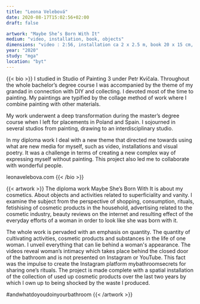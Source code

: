 ```yaml
---
title: "Leona Velebová"
date: 2020-08-17T15:02:56+02:00
draft: false

artwork: "Maybe She’s Born With It"
medium: "video, installation, book, objects"
dimensions: "video : 2:56, installation ca 2 x 2.5 m, book 20 x 15 cm, Object: One Night Kit - 20 x 30 cm, Travel Kit - 20 x 20 cm"
year: "2020"
study: "mga"
location: "byt"
---
```


{{< bio >}}
I studied in Studio of Painting 3 under Petr Kvíčala. Throughout the whole bachelor’s degree course I was accompanied by the theme of my grandad in connection with DIY and collecting. I devoted most of the time to painting. My paintings are typified by the collage method of work where I combine painting with other materials. 

My work underwent a deep transformation during the master’s degree course when I left for placements in Poland and Spain. I sojourned in several studios from painting, drawing to an interdisciplinary studio. 

In my diploma work I deal with a new theme that directed me towards using what are new media for myself, such as video, installations and visual poetry. It was a challenge in terms of creating a new complex way of expressing myself without painting. This project also led me to collaborate with wonderful people. 

leonavelebova.com
{{< /bio >}}


{{< artwork >}}
The diploma work Maybe She’s Born With It is about my cosmetics. About objects and activities related to superficiality and vanity. I examine the subject from the perspective of shopping, consumption, rituals, fetishising of cosmetic products in the household, advertising related to the cosmetic industry, beauty reviews on the internet and resulting effect of the everyday efforts of a woman in order to look like she was born with it.

The whole work is pervaded with an emphasis on quantity. The quantity of cultivating activities, cosmetic products and substances in the life of one woman. I unveil everything that can lie behind a woman's appearance. The videos reveal woman’s intimacy which takes place behind the closed door of the bathroom and is not presented on Instagram or YouTube. This fact was the impulse to create the Instagram platform mybathroomsecrets for sharing one’s rituals. The project is made complete with a spatial installation of the collection of used up cosmetic products over the last two years by which I own up to being shocked by the waste I produced.

#andwhatdoyoudoinyourbathroom
{{< /artwork >}}
